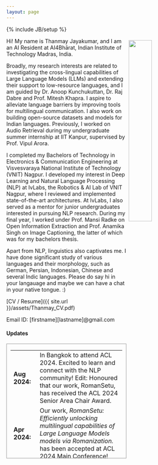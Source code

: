 ```yaml
---
layout: page
---
```

{% include JB/setup %}

<img style="float: right; width: 35%; padding: 6px;" src=" {{ site.url }}/assets/profile.png">

Hi! My name is Thanmay Jayakumar, and I am an AI Resident at AI4Bhārat, Indian Institute of Technology Madras, India.

Broadly, my research interests are related to investigating the cross-lingual capabilities of Large Language Models (LLMs) and extending their support to low-resource languages, and I am guided by Dr. Anoop Kunchukuttan, Dr. Raj Dabre and Prof. Mitesh Khapra. I aspire to alleviate language barriers by improving tools for multilingual communication. I also work on building open-source datasets and models for Indian languages. Previously, I worked on Audio Retrieval during my undergraduate summer internship at IIT Kanpur, supervised by Prof. Vipul Arora.

I completed my Bachelors of Technology in Electronics & Communication Engineering at Visvesvaraya National Institute of Technology (VNIT) Nagpur. I developed my interest in Deep Learning and Natural Language Processing (NLP) at IvLabs, the Robotics & AI Lab of VNIT Nagpur, where I reviewed and implemented state-of-the-art architectures. At IvLabs, I also served as a mentor for junior undergraduates interested in pursuing NLP research. During my final year, I worked under Prof. Mansi Radke on Open Information Extraction and Prof. Anamika Singh on Image Captioning, the latter of which was for my bachelors thesis.

Apart from NLP, linguistics also captivates me. I have done significant study of various languages and their morphology, such as German, Persian, Indonesian, Chinese and several Indic languages. Please do say hi in your langauage and maybe we can have a chat in your native tongue. :)<br />

[CV / Resume]({{ site.url }}/assets/Thanmay_CV.pdf)

Email ID: \[firstname\]\[lastname\]@gmail.com  

#### Updates

<div style="height:300px;overflow:auto; border:1px solid #999; padding-left: 0.7em; padding-right: 0.7em">
<table>
<col width="100px">
<col width="650px">
  <tr><td><b>Aug 2024:</b></td><td>In Bangkok to attend ACL 2024. Excited to learn and connect with the NLP community! Edit: Honoured that our work, <i></i>RomanSetu</i>, has received the ACL 2024 Senior Area Chair Award.</id></td></tr>
  <tr><td><b>Apr 2024:</b></td><td>Our work, <i>RomanSetu: Efficiently unlocking multilingual capabilities of Large Language Models models via Romanization.</i> has been accepted at ACL 2024 Main Conference!</td></tr>
  <tr><td><b>Feb 2024:</b></td><td>Delighted to announce that our undergraduate work has been accepted at LREC-COLING 2024 Main Conference! Grateful to Prof. Mansi Radke for her continuous support and guidance.</td></tr>
  <tr><td><b>Jan 2024:</b></td><td>Announcing our first Hindi instruction-tuned model Airavata. Do read the technical report for more details!</td></tr>
  <tr><td><b>Dec 2023:</b></td><td>I'm in Singapore to attend EMNLP 2023. Please do attend my presentation at the NLLP Workshop!</td></tr>
  <tr><td><b>Oct 2023:</b></td><td>Our paper titled <a href="https://arxiv.org/abs/2311.08890">Large Language Models are legal but they are not: Making the case for a powerful LegalLLM</a> has been accepted at <a href="https://nlpw.org/">Natural Legal Language Processing Workshop</a> at EMNLP 2023! This is my first workshop paper at a *ACL venue.</td></tr>
  <tr><td><b>Sep 2023:</b></td><td>Delighted to join <a href="https://ai4bharat.iitm.ac.in/">AI4Bharat</a> as an AI Resident.</td></tr>
  <tr><td><b>Apr 2023:</b></td><td>Our paper, <a href="https://ieeexplore.ieee.org/document/10136098/">Attending to Transforms: A Survey on Transformer-based Image Captioning</a> has been accepted at <a href="https://vnit.ac.in/pcems2023/">PCEMS 2023</a>!</td></tr>
  <tr><td><b>Aug 2022:</b></td><td>Started work on Open Information Extraction, supervised by Prof. Mansi Radke, VNIT Nagpur.</td></tr>
  <tr><td><b>Aug 2022:</b></td><td>Started work on Automatic Image Captioning, supervised by Prof. Anamika Singh, VNIT Nagpur.</td></tr>
  <tr><td><b>Jul 2022:</b></td><td>Accepted into the <a href="https://ltrc.iiit.ac.in/iasnlp2022">IIIT-H's Advanced Summer School on NLP</a> at Hyderabad, India. Project guided by Saumitra Yadav and Prof. Manish Shrivastava. Check out the <a href="https://drive.google.com/file/d/1ws3ViFsy404ads5mE8fe7KTQh-Peost-/view?usp=sharing">Project Presentation</a>.</td></tr>
  <tr><td><b>May-Aug 2022:</b></td><td>Accepted into the prestigious <a href="http://surge.iitk.ac.in/index.php">SURGE internship program</a> at Indian Institute of Technology, Kanpur, India. Project on Spoken Term Detection (Audio Retrieval), supervised by <a href="https://vipular.github.io/">Prof. Vipul Arora</a>. Check out my <a href="https://drive.google.com/file/d/1R1s4v7eVY_E23BnEazHlMeAqAmnNEr43/view">Project Report</a>.</td></tr>
  <tr><td><b>Jun 2021:</b></td><td>Started work on low-resource Neural Machine Translation at IvLabs, Visvesvaraya National Institute of Technology. Check out the <a href="https://docs.google.com/presentation/d/1oWpU-3UGvh6xf_P8z_LmJulEeX8B0UWYFoCn9NDeyyA/edit?usp=sharing">Presentation</a>.</td></tr>
  <tr><td><b>May-Jul 2020:</b></td><td>Started my Summer Internship at IvLabs, Visvesvaraya National Institute of Technology. Project on Automatic Speaker Recognition, supervised by <a href="https://scholar.google.co.in/citations?hl=en&user=B9InqKQAAAAJ&view_op=list_works&sortby=pubdate">Prof. Shital Chiddarwar</a>. </td></tr>
